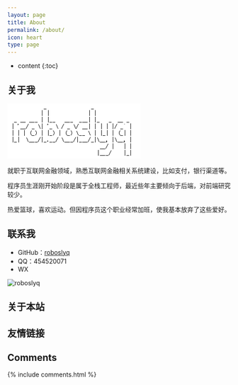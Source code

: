 ```yaml
---
layout: page
title: About
permalink: /about/
icon: heart
type: page
---
```


* content
{:toc}

## 关于我

![roboslyq](../images/aboutMe/roboslyq.jpg)

就职于互联网金融领域，熟悉互联网金融相关系统建设，比如支付，银行渠道等。

程序员生涯刚开始阶段是属于全栈工程师，最近些年主要倾向于后端，对前端研究较少。

热爱篮球，喜欢运动。但因程序员这个职业经常加班，使我基本放弃了这些爱好。


## 联系我

* GitHub：[roboslyq](https://github.com/roboslyq)
* QQ：454520071
* WX

![roboslyq](https://roboslyq.github.io/images/aboutMe/wx.jpg)

## 关于本站

## 友情链接

## Comments

{% include comments.html %}
